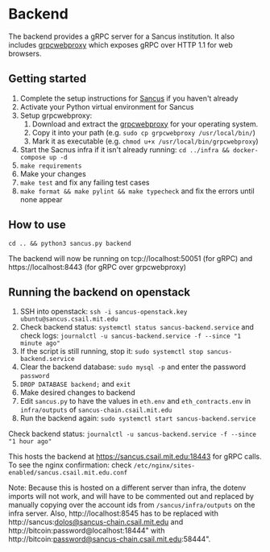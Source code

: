 # Backend

The backend provides a gRPC server for a Sancus institution. It also includes [grpcwebproxy][grpcwebproxy] which
exposes gRPC over HTTP 1.1 for web browsers.

## Getting started
1. Complete the setup instructions for [Sancus](../README.md) if you haven't already
1. Activate your Python virtual environment for Sancus
1. Setup grpcwebproxy:
   1. Download and extract the [grpcwebproxy][grpcwebproxy-download] for your operating system.
   1. Copy it into your path (e.g. `sudo cp grpcwebproxy /usr/local/bin/`)
   1. Mark it as executable (e.g. `chmod u+x /usr/local/bin/grpcwebproxy`)
1. Start the Sacnus infra if it isn't already running: `cd ../infra && docker-compose up -d`
1. `make requirements`
1. Make your changes
1. `make test` and fix any failing test cases
1. `make format && make pylint && make typecheck` and fix the errors until none appear

## How to use
`cd .. && python3 sancus.py backend`

The backend will now be running on tcp://localhost:50051 (for gRPC) and https://localhost:8443 (for gRPC over grpcwebproxy)

[grpcwebproxy]: https://github.com/improbable-eng/grpc-web/tree/master/go/grpcwebproxy
[grpcwebproxy-download]: https://github.com/improbable-eng/grpc-web/releases

## Running the backend on openstack
1. SSH into openstack: `ssh -i sancus-openstack.key ubuntu@sancus.csail.mit.edu`
1. Check backend status: `systemctl status sancus-backend.service` and check logs: `journalctl -u sancus-backend.service -f --since "1 minute ago"`
1. If the script is still running, stop it: `sudo systemctl stop sancus-backend.service`
1. Clear the backend database: `sudo mysql -p` and enter the password `password`
1. `DROP DATABASE backend;` and `exit`
1. Make desired changes to backend
1. Edit `sancus.py` to have the values in `eth.env` and `eth_contracts.env` in `infra/outputs` of `sancus-chain.csail.mit.edu`
1. Run the backend again: `sudo systemctl start sancus-backend.service`

Check backend status: `journalctl -u sancus-backend.service -f --since "1 hour ago"`

This hosts the backend at https://sancus.csail.mit.edu:18443 for gRPC calls. To see the nginx confirmation: check `/etc/nginx/sites-enabled/sancus.csail.mit.edu.conf`

Note: Because this is hosted on a different server than infra, the dotenv imports will not work, and will have to be commented out and replaced by manually copying over the account ids from `/sancus/infra/outputs` on the infra server. Also, http://localhost:8545 has to be replaced with http://sancus:dolos@sancus-chain.csail.mit.edu and http://bitcoin:password@localhost:18444" with http://bitcoin:password@sancus-chain.csail.mit.edu:58444".


